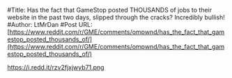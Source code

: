 #Title: Has the fact that GameStop posted THOUSANDS of jobs to their website in the past two days, slipped through the cracks? Incredibly bullish!
#Author: LtMrDan
#Post URL: [https://www.reddit.com/r/GME/comments/ompwnd/has_the_fact_that_gamestop_posted_thousands_of/](https://www.reddit.com/r/GME/comments/ompwnd/has_the_fact_that_gamestop_posted_thousands_of/)


https://i.redd.it/rzv2fjxjwyb71.png